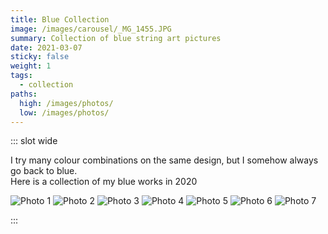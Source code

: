 ```yaml
---
title: Blue Collection
image: /images/carousel/_MG_1455.JPG
summary: Collection of blue string art pictures
date: 2021-03-07
sticky: false
weight: 1
tags:
  - collection
paths:
  high: /images/photos/
  low: /images/photos/
---
```


::: slot wide

I try many colour combinations on the same design, but I somehow always go back to blue.  
Here is a collection of my blue works in 2020 

![Photo 1](/images/photos/_MG_1467.JPG#half)
![Photo 2](/images/photos/_MG_1455.JPG#half)
![Photo 3](/images/photos/_MG_1495.JPG#half)
![Photo 4](/images/photos/_MG_1517.JPG#half)
![Photo 5](/images/photos/_MG_1494.JPG#half)
![Photo 6](/images/photos/_MG_1590.JPG#half)
![Photo 7](/images/photos/_MG_1453.JPG#half)


:::